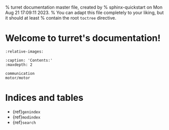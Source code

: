 % turret documentation master file, created by
% sphinx-quickstart on Mon Aug 21 17:09:11 2023.
% You can adapt this file completely to your liking, but it should at least
% contain the root `toctree` directive.

# Welcome to turret's documentation!

```{include} ../README.md
:relative-images:
```

```{toctree}
:caption: 'Contents:'
:maxdepth: 2

communication
motor/motor
```

# Indices and tables

- {ref}`genindex`
- {ref}`modindex`
- {ref}`search`
